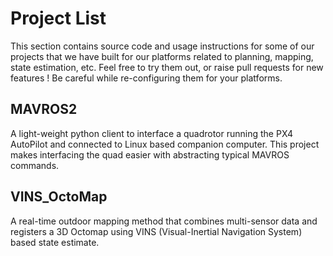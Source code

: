 # Project List
This section contains source code and usage instructions for some of our projects that we have built for our platforms related to planning, mapping, state estimation, etc. Feel free to try them out, or raise pull requests for new features ! Be careful while re-configuring them for your platforms.

## MAVROS2

A light-weight python client to interface a quadrotor running the PX4 AutoPilot and connected to Linux based companion computer. This project makes interfacing the quad easier with abstracting typical MAVROS commands.

## VINS_OctoMap

A real-time outdoor mapping method that combines multi-sensor data and registers a 3D Octomap using VINS (Visual-Inertial Navigation System) based state estimate.